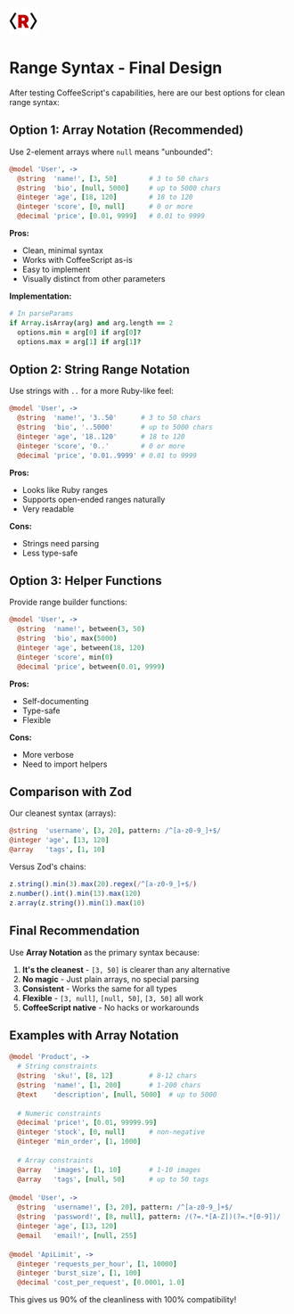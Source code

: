 <img src="/assets/logo.png" style="width:50px" /> <br>

# Range Syntax - Final Design

After testing CoffeeScript's capabilities, here are our best options for clean range syntax:

## Option 1: Array Notation (Recommended)

Use 2-element arrays where `null` means "unbounded":

```coffeescript
@model 'User', ->
  @string  'name!', [3, 50]        # 3 to 50 chars
  @string  'bio', [null, 5000]     # up to 5000 chars
  @integer 'age', [18, 120]        # 18 to 120
  @integer 'score', [0, null]      # 0 or more
  @decimal 'price', [0.01, 9999]   # 0.01 to 9999
```

**Pros:**
- Clean, minimal syntax
- Works with CoffeeScript as-is
- Easy to implement
- Visually distinct from other parameters

**Implementation:**
```coffeescript
# In parseParams
if Array.isArray(arg) and arg.length == 2
  options.min = arg[0] if arg[0]?
  options.max = arg[1] if arg[1]?
```

## Option 2: String Range Notation

Use strings with `..` for a more Ruby-like feel:

```coffeescript
@model 'User', ->
  @string  'name!', '3..50'      # 3 to 50 chars
  @string  'bio', '..5000'       # up to 5000 chars
  @integer 'age', '18..120'      # 18 to 120
  @integer 'score', '0..'        # 0 or more
  @decimal 'price', '0.01..9999' # 0.01 to 9999
```

**Pros:**
- Looks like Ruby ranges
- Supports open-ended ranges naturally
- Very readable

**Cons:**
- Strings need parsing
- Less type-safe

## Option 3: Helper Functions

Provide range builder functions:

```coffeescript
@model 'User', ->
  @string  'name!', between(3, 50)
  @string  'bio', max(5000)
  @integer 'age', between(18, 120)
  @integer 'score', min(0)
  @decimal 'price', between(0.01, 9999)
```

**Pros:**
- Self-documenting
- Type-safe
- Flexible

**Cons:**
- More verbose
- Need to import helpers

## Comparison with Zod

Our cleanest syntax (arrays):
```coffeescript
@string  'username', [3, 20], pattern: /^[a-z0-9_]+$/
@integer 'age', [13, 120]
@array   'tags', [1, 10]
```

Versus Zod's chains:
```typescript
z.string().min(3).max(20).regex(/^[a-z0-9_]+$/)
z.number().int().min(13).max(120)
z.array(z.string()).min(1).max(10)
```

## Final Recommendation

Use **Array Notation** as the primary syntax because:

1. **It's the cleanest** - `[3, 50]` is clearer than any alternative
2. **No magic** - Just plain arrays, no special parsing
3. **Consistent** - Works the same for all types
4. **Flexible** - `[3, null]`, `[null, 50]`, `[3, 50]` all work
5. **CoffeeScript native** - No hacks or workarounds

## Examples with Array Notation

```coffeescript
@model 'Product', ->
  # String constraints
  @string  'sku!', [8, 12]         # 8-12 chars
  @string  'name!', [1, 200]       # 1-200 chars
  @text    'description', [null, 5000]  # up to 5000

  # Numeric constraints
  @decimal 'price!', [0.01, 99999.99]
  @integer 'stock', [0, null]      # non-negative
  @integer 'min_order', [1, 1000]

  # Array constraints
  @array   'images', [1, 10]       # 1-10 images
  @array   'tags', [null, 50]      # up to 50 tags

@model 'User', ->
  @string  'username!', [3, 20], pattern: /^[a-z0-9_]+$/
  @string  'password!', [8, null], pattern: /(?=.*[A-Z])(?=.*[0-9])/
  @integer 'age', [13, 120]
  @email   'email!', [null, 255]

@model 'ApiLimit', ->
  @integer 'requests_per_hour', [1, 10000]
  @integer 'burst_size', [1, 100]
  @decimal 'cost_per_request', [0.0001, 1.0]
```

This gives us 90% of the cleanliness with 100% compatibility!